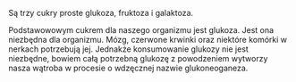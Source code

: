 Są trzy cukry proste glukoza, fruktoza i galaktoza.

Podstawowowym cukrem dla naszego organizmu jest glukoza. Jest ona niezbędna dla organizmu. Mózg, czerwone krwinki oraz niektóre komórki w nerkach potrzebują jej. Jednakże konsumowanie glukozy nie jest niezbędne, bowiem całą potrzebną glukozę z powodzeniem wytworzy nasza wątroba w procesie o wdzęcznej nazwie glukoneoganeza.
